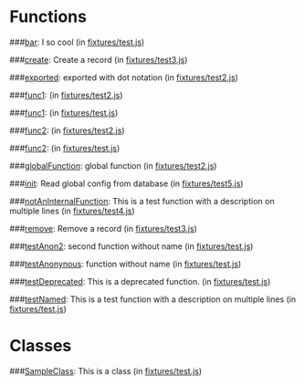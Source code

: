 Functions
=========


###[bar](sample_output/test.md):
I so cool (in [fixtures&#x2F;test.js](fixtures/test.js))



###[create](sample_output/test3.md):
Create a record (in [fixtures&#x2F;test3.js](fixtures/test3.js))



###[exported](sample_output/test2.md):
exported with dot notation (in [fixtures&#x2F;test2.js](fixtures/test2.js))



###[func1](sample_output/test2.md):
 (in [fixtures&#x2F;test2.js](fixtures/test2.js))



###[func1](sample_output/test2.md#func2c-d-):
 (in [fixtures&#x2F;test.js](fixtures/test.js))



###[func2](sample_output/test2.md):
 (in [fixtures&#x2F;test2.js](fixtures/test2.js))



###[func2](sample_output/test.md):
 (in [fixtures&#x2F;test.js](fixtures/test.js))



###[globalFunction](sample_output/test2.md):
global function (in [fixtures&#x2F;test2.js](fixtures/test2.js))



###[init](sample_output/test5.md):
Read global config from database (in [fixtures&#x2F;test5.js](fixtures/test5.js))



###[notAnInternalFunction](sample_output/test4.md):
This is a test function
  with a description on multiple lines (in [fixtures&#x2F;test4.js](fixtures/test4.js))



###[remove](sample_output/test3.md):
Remove a record (in [fixtures&#x2F;test3.js](fixtures/test3.js))



###[testAnon2](sample_output/test.md):
second function without name (in [fixtures&#x2F;test.js](fixtures/test.js))



###[testAnonynous](sample_output/test.md):
function without name (in [fixtures&#x2F;test.js](fixtures/test.js))



###[testDeprecated](sample_output/test.md):
This is a deprecated function. (in [fixtures&#x2F;test.js](fixtures/test.js))



###[testNamed](sample_output/test.md):
This is a test function
  with a description on multiple lines (in [fixtures&#x2F;test.js](fixtures/test.js))





Classes
=======


###[SampleClass](sample_output/test.md):
This is a class (in [fixtures&#x2F;test.js](fixtures/test.js))

